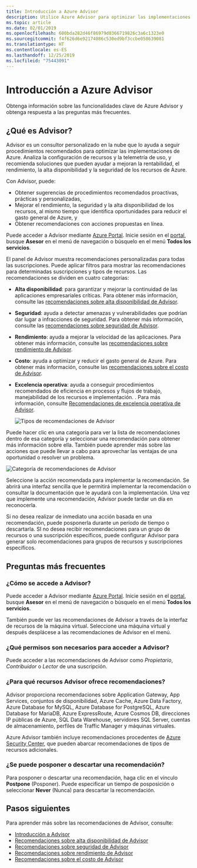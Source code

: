 ```yaml
---
title: Introducción a Azure Advisor
description: Utilice Azure Advisor para optimizar las implementaciones de Azure.
ms.topic: article
ms.date: 02/01/2019
ms.openlocfilehash: 600bda282d46f86979d0366719826c3a6c1323e0
ms.sourcegitcommit: f4f626d6e92174086c530ed9bf3ccbe058639081
ms.translationtype: HT
ms.contentlocale: es-ES
ms.lasthandoff: 12/25/2019
ms.locfileid: "75443091"
---
```

# <a name="introduction-to-azure-advisor"></a>Introducción a Azure Advisor

Obtenga información sobre las funcionalidades clave de Azure Advisor y obtenga respuesta a las preguntas más frecuentes.

## <a name="what-is-advisor"></a>¿Qué es Advisor?
Advisor es un consultor personalizado en la nube que lo ayuda a seguir procedimientos recomendados para optimizar las implementaciones de Azure. Analiza la configuración de recursos y la telemetría de uso, y recomienda soluciones que pueden ayudar a mejoran la rentabilidad, el rendimiento, la alta disponibilidad y la seguridad de los recursos de Azure.

Con Advisor, puede:
* Obtener sugerencias de procedimientos recomendados proactivas, prácticas y personalizadas, 
* Mejorar el rendimiento, la seguridad y la alta disponibilidad de los recursos, al mismo tiempo que identifica oportunidades para reducir el gasto general de Azure, y
* Obtener recomendaciones con acciones propuestas en línea.

Puede acceder a Advisor mediante [Azure Portal](https://aka.ms/azureadvisordashboard). Inicie sesión en el [portal](https://portal.azure.com), busque **Asesor** en el menú de navegación o búsquelo en el menú **Todos los servicios**.

El panel de Advisor muestra recomendaciones personalizadas para todas las suscripciones.  Puede aplicar filtros para mostrar las recomendaciones para determinadas suscripciones y tipos de recursos.  Las recomendaciones se dividen en cuatro categorías: 

* **Alta disponibilidad**: para garantizar y mejorar la continuidad de las aplicaciones empresariales críticas. Para obtener más información, consulte las [recomendaciones sobre alta disponibilidad de Advisor](advisor-high-availability-recommendations.md).
* **Seguridad**: ayuda a detectar amenazas y vulnerabilidades que podrían dar lugar a infracciones de seguridad. Para obtener más información, consulte las [recomendaciones sobre seguridad de Advisor](advisor-security-recommendations.md).
* **Rendimiento**: ayuda a mejorar la velocidad de las aplicaciones. Para obtener más información, consulte las [recomendaciones sobre rendimiento de Advisor](advisor-performance-recommendations.md).
* **Costo**: ayuda a optimizar y reducir el gasto general de Azure. Para obtener más información, consulte las [recomendaciones sobre el costo de Advisor](advisor-cost-recommendations.md).
* **Excelencia operativa**: ayuda a conseguir procedimientos recomendados de eficiencia en procesos y flujos de trabajo, manejabilidad de los recursos e implementación. . Para más información, consulte [Recomendaciones de excelencia operativa de Advisor](advisor-operational-excellence-recommendations.md).

  ![Tipos de recomendaciones de Advisor](./media/advisor-overview/advisor-dashboard.png)

Puede hacer clic en una categoría para ver la lista de recomendaciones dentro de esa categoría y seleccionar una recomendación para obtener más información sobre ella.  También puede aprender más sobre las acciones que puede llevar a cabo para aprovechar las ventajas de una oportunidad o resolver un problema.

![Categoría de recomendaciones de Advisor](./media/advisor-overview/advisor-ha-category-example.png) 

Seleccione la acción recomendada para implementar la recomendación.  Se abrirá una interfaz sencilla que le permitirá implementar la recomendación o consultar la documentación que le ayudará con la implementación.  Una vez que implemente una recomendación, Advisor puede tardar un día en reconocerla.

Si no desea realizar de inmediato una acción basada en una recomendación, puede posponerla durante un período de tiempo o descartarla.  SI no desea recibir recomendaciones para un grupo de recursos o una suscripción específicos, puede configurar Advisor para generar solo recomendaciones para grupos de recursos y suscripciones específicos.

## <a name="frequently-asked-questions"></a>Preguntas más frecuentes

### <a name="how-do-i-access-advisor"></a>¿Cómo se accede a Advisor?
Puede acceder a Advisor mediante [Azure Portal](https://aka.ms/azureadvisordashboard). Inicie sesión en el [portal](https://portal.azure.com), busque **Asesor** en el menú de navegación o búsquelo en el menú **Todos los servicios**.

También puede ver las recomendaciones de Advisor a través de la interfaz de recursos de la máquina virtual. Seleccione una máquina virtual y después desplácese a las recomendaciones de Advisor en el menú. 

### <a name="what-permissions-do-i-need-to-access-advisor"></a>¿Qué permisos son necesarios para acceder a Advisor?
 
Puede acceder a las recomendaciones de Advisor como *Propietario*, *Contribuidor* o *Lector* de una suscripción.

### <a name="what-resources-does-advisor-provide-recommendations-for"></a>¿Para qué recursos Advisor ofrece recomendaciones?

Advisor proporciona recomendaciones sobre Application Gateway, App Services, conjuntos de disponibilidad, Azure Cache, Azure Data Factory, Azure Database for MySQL, Azure Database for PostgreSQL, Azure Database for MariaDB, Azure ExpressRoute, Azure Cosmos DB, direcciones IP públicas de Azure, SQL Data Warehouse, servidores SQL Server, cuentas de almacenamiento, perfiles de Traffic Manager y máquinas virtuales.

Azure Advisor también incluye recomendaciones procedentes de [Azure Security Center](https://docs.microsoft.com/azure/security-center/security-center-recommendations), que pueden abarcar recomendaciones de tipos de recursos adicionales.

### <a name="can-i-postpone-or-dismiss-a-recommendation"></a>¿Se puede posponer o descartar una recomendación?

Para posponer o descartar una recomendación, haga clic en el vínculo **Postpone** (Posponer). Puede especificar un tiempo de posposición o seleccionar **Never** (Nunca) para descartar la recomendación.

## <a name="next-steps"></a>Pasos siguientes

Para aprender más sobre las recomendaciones de Advisor, consulte:

* [Introducción a Advisor](advisor-get-started.md)
* [Recomendaciones sobre alta disponibilidad de Advisor](advisor-high-availability-recommendations.md)
* [Recomendaciones sobre seguridad de Advisor](advisor-security-recommendations.md)
* [Recomendaciones sobre rendimiento de Advisor](advisor-performance-recommendations.md)
* [Recomendaciones sobre el costo de Advisor](advisor-cost-recommendations.md)
